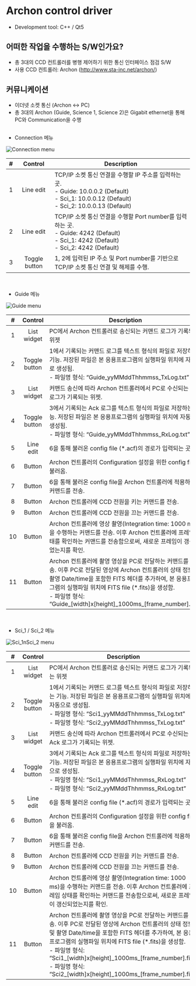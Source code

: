 # Archon control driver
- Development tool: C++ / Qt5

## 어떠한 작업을 수행하는 S/W인가요?
- 총 3대의 CCD 컨트롤러를 병행 제어하기 위한 통신 인터페이스 점검 S/W
- 사용 CCD 컨트롤러: Archon (http://www.sta-inc.net/archon/)

## 커뮤니케이션
- 이더넷 소켓 통신 (Archon <-> PC)
- 총 3대의 Archon (Guide, Science 1, Science 2)은 Gigabit ethernet을 통해 PC와 Communication을 수행

## 
- Connection 메뉴


![Connection menu](https://user-images.githubusercontent.com/54430715/98506508-02f9c580-229f-11eb-9e8c-07db777ca2ca.PNG)


| # | Control | Description |
|:-:|:-------:|-------------|
|1|Line edit|TCP/IP 소켓 통신 연결을 수행할 IP 주소를 입력하는 곳.<br/>- Guide: 10.0.0.2 (Default)<br/>- Sci_1: 10.0.0.12 (Default)<br/>- Sci_2: 10.0.0.13 (Default)|
|2|Line edit|TCP/IP 소켓 통신 연결을 수행할 Port number를 입력하는 곳.<br/>- Guide: 4242 (Default)<br/>- Sci_1: 4242 (Default)<br/>- Sci_2: 4242 (Default)|
|3|Toggle button|1, 2에 입력된 IP 주소 및 Port number를 기반으로 TCP/IP 소켓 통신 연결 및 해제를 수행.|
<br/>

- Guide 메뉴


![Guide menu](https://user-images.githubusercontent.com/54430715/98506511-05f4b600-229f-11eb-9065-217f7d0fe3fe.PNG)


| # | Control | Description |
|:-:|:-------:|-------------|
|1|List widget|PC에서 Archon 컨트롤러로 송신되는 커맨드 로그가 기록되는 위젯|
|2|Toggle button|1에서 기록되는 커맨드 로그를 텍스트 형식의 파일로 저장하는 기능. 저장된 파일은 본 응용프로그램의 실행파일 위치에 자동으로 생성됨.<br/>- 파일명 형식: “Guide_yyMMddThhmmss_TxLog.txt”|
|3|List widget|커맨드 송신에 따라 Archon 컨트롤러에서 PC로 수신되는 Ack 로그가 기록되는 위젯.|
|4|Toggle button|3에서 기록되는 Ack 로그를 텍스트 형식의 파일로 저장하는 기능. 저장된 파일은 본 응용프로그램의 실행파일 위치에 자동으로 생성됨.<br/>- 파일명 형식: “Guide_yyMMddThhmmss_RxLog.txt”|
|5|Line edit|6을 통해 불러온 config file (&#42;.acf)의 경로가 입력되는 곳.|
|6|Button|Archon 컨트롤러의 Configuration 설정을 위한 config file을 불러옴.|
|7|Button|6을 통해 불러온 config file을 Archon 컨트롤러에 적용하는 커맨드를 전송.|
|8|Button|Archon 컨트롤러에 CCD 전원을 키는 커맨드를 전송.|
|9|Button|Archon 컨트롤러에 CCD 전원을 끄는 커맨드를 전송.|
|10|Button|Archon 컨트롤러에 영상 촬영(Integration time: 1000 ms)을 수행하는 커맨드를 전송. 이후 Archon 컨트롤러에 프레임 상태를 확인하는 커맨드를 전송함으로써, 새로운 프레임이 갱신되었는지를 확인.|
|11|Button|Archon 컨트롤러에 촬영 영상을 PC로 전달하는 커맨드를 전송. 이후 PC로 전달된 영상에 Archon 컨트롤러의 상태 정보 및 촬영 Date/time을 포함한 FITS 헤더를 추가하여, 본 응용프로그램의 실행파일 위치에 FITS file (&#42;.fits)을 생성함.<br/>- 파일명 형식: “Guide&#95;[width]x[height]&#95;1000ms&#95;[frame&#95;number].fits”|
<br/>

- Sci_1 / Sci_2 메뉴


![Sci_1nSci_2 menu](https://user-images.githubusercontent.com/54430715/98506515-07be7980-229f-11eb-9260-653db33676d6.PNG)


| # | Control | Description |
|:-:|:-------:|-------------|
|1|List widget|PC에서 Archon 컨트롤러로 송신되는 커맨드 로그가 기록되는 위젯|
|2|Toggle button|1에서 기록되는 커맨드 로그를 텍스트 형식의 파일로 저장하는 기능. 저장된 파일은 본 응용프로그램의 실행파일 위치에 자동으로 생성됨.<br/>- 파일명 형식: “Sci1_yyMMddThhmmss_TxLog.txt”<br/>- 파일명 형식: “Sci2_yyMMddThhmmss_TxLog.txt”|
|3|List widget|커맨드 송신에 따라 Archon 컨트롤러에서 PC로 수신되는 Ack 로그가 기록되는 위젯.|
|4|Toggle button|3에서 기록되는 Ack 로그를 텍스트 형식의 파일로 저장하는 기능. 저장된 파일은 본 응용프로그램의 실행파일 위치에 자동으로 생성됨.<br/>- 파일명 형식: “Sci1_yyMMddThhmmss_RxLog.txt”<br/>- 파일명 형식: “Sci2_yyMMddThhmmss_RxLog.txt”|
|5|Line edit|6을 통해 불러온 config file (&#42;.acf)의 경로가 입력되는 곳.|
|6|Button|Archon 컨트롤러의 Configuration 설정을 위한 config file을 불러옴.|
|7|Button|6을 통해 불러온 config file을 Archon 컨트롤러에 적용하는 커맨드를 전송.|
|8|Button|Archon 컨트롤러에 CCD 전원을 키는 커맨드를 전송.|
|9|Button|Archon 컨트롤러에 CCD 전원을 끄는 커맨드를 전송.|
|10|Button|Archon 컨트롤러에 영상 촬영(Integration time: 1000 ms)을 수행하는 커맨드를 전송. 이후 Archon 컨트롤러에 프레임 상태를 확인하는 커맨드를 전송함으로써, 새로운 프레임이 갱신되었는지를 확인.|
|11|Button|Archon 컨트롤러에 촬영 영상을 PC로 전달하는 커맨드를 전송. 이후 PC로 전달된 영상에 Archon 컨트롤러의 상태 정보 및 촬영 Date/time을 포함한 FITS 헤더를 추가하여, 본 응용프로그램의 실행파일 위치에 FITS file (&#42;.fits)을 생성함.<br/>- 파일명 형식: “Sci1&#95;[width]x[height]&#95;1000ms&#95;[frame&#95;number].fits”<br/>- 파일명 형식: “Sci2&#95;[width]x[height]&#95;1000ms&#95;[frame&#95;number].fits”|

